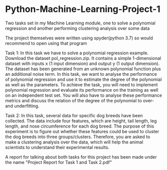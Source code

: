 # Python-Machine-Learning-Project-1
Two tasks set in my Machine Learning module, one to solve a polynomial regression and another performing clustering analysis over some data

The project themselves were written using spyder(python 3.7) so would recommend to open using that program

Task 1:
In this task we have to solve a polynomial regression example. Download the dataset
pol_regression.zip. It contains a simple 1-dimensional dataset with inputs x (1 input dimension) and
output y (1 output dimension). The dataset has been generated from an unknown polynomial function
plus an additional noise term. In this task, we want to analyse the performance of polynomial
regression and use it to estimate the degree of the polynomial as well as the parameters. To achieve
the task, you will need to implement polynomial regression and evaluate its performance on the
training as well on an independent test set. You will also have to analyse these performance metrics
and discuss the relation of the degree of the polynomial to over- and underfitting.

Task 2:
In this task, several data for specific dog breeds have been collected. The data include four features,
which are height, tail length, leg length, and nose circumference for each dog breed. The purpose of
this experiment is to figure out whether these features could be used to cluster the dog breeds into
three groups/clusters. Therefore, you are asked to make a clustering analysis over the data, which
will help the animal scientists to understand their experimental results. 

A report for talking about both tasks for this project has been made under the name "Project Report for Task 1 and Task 2.pdf"
